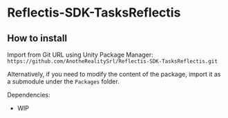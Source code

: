 # Reflectis-SDK-TasksReflectis

## How to install

Import from Git URL using Unity Package Manager: `https://github.com/AnotheRealitySrl/Reflectis-SDK-TasksReflectis.git`

Alternatively, if you need to modify the content of the package, import it as a submodule under the `Packages` folder.

Dependencies:

- WIP

